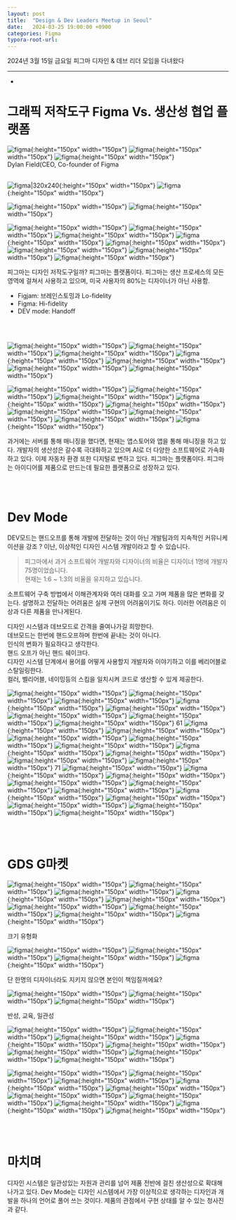```yaml
---
layout: post
title:  "Design & Dev Leaders Meetup in Seoul"
date:   2024-03-25 19:00:00 +0900
categories: Figma
typora-root-url: 
---
```


2024년 3월 15일 금요일
피그마 디자인 & 데브 리더 모임을 다녀왔다


<!-- 연사로는 피그마 CEO Dylan, ㅣ.. 
에게 디지인 저작도구의 피그마의 비젼을 들을 수 있었습니다. -->

---
-

# **그래픽 저작도구 Figma Vs. 생산성 협업 플랫폼**

![figma](/assets/images/figma_240315_18.jpg){:height="150px" width="150px"}
![figma](/assets/images/figma_240315_19.jpg){:height="150px" width="150px"}
![figma](/assets/images/figma_240315_20.jpg){:height="150px" width="150px"}
<br>Dylan Field(CEO, Co-founder of Figma
<br><br>

![figma|320x240](/assets/images/figma_240315_01.jpg){:height="150px" width="150px"}
![figma](/assets/images/figma_240315_03.jpg){:height="150px" width="150px"}
<!-- ![figma](/assets/images/figma_240315_04.jpg){:height="150px" width="150px"} -->
![figma](/assets/images/figma_240315_07.jpg){:height="150px" width="150px"}
![figma](/assets/images/figma_240315_08.jpg){:height="150px" width="150px"}


![figma](/assets/images/figma_240315_21.jpg){:height="150px" width="150px"}
![figma](/assets/images/figma_240315_22.jpg){:height="150px" width="150px"}
![figma](/assets/images/figma_240315_24.jpg){:height="150px" width="150px"}
![figma](/assets/images/figma_240315_26.jpg){:height="150px" width="150px"}
![figma](/assets/images/figma_240315_27.jpg){:height="150px" width="150px"}
![figma](/assets/images/figma_240315_28.jpg){:height="150px" width="150px"}
![figma](/assets/images/figma_240315_29.jpg){:height="150px" width="150px"}
![figma](/assets/images/figma_240315_30.jpg){:height="150px" width="150px"}

피그마는 디자인 저작도구일까? 
피그마는 플랫폼이다. 피그마는 생산 프로세스의 모든 영역에 걸쳐서 사용하고 있으며, 미국 사용자의 80%는 디자이너가 아닌 사용함.
- Figjam: 브레인스토밍과 Lo-fidelity
- Figma: Hi-fidelity
- DEV mode: Handoff

<br><br>

![figma](/assets/images/figma_240315_31.jpg){:height="150px" width="150px"}
![figma](/assets/images/figma_240315_32.jpg){:height="150px" width="150px"}
![figma](/assets/images/figma_240315_33.jpg){:height="150px" width="150px"}
![figma](/assets/images/figma_240315_34.jpg){:height="150px" width="150px"}
![figma](/assets/images/figma_240315_35.jpg){:height="150px" width="150px"}
![figma](/assets/images/figma_240315_36.jpg){:height="150px" width="150px"}
![figma](/assets/images/figma_240315_37.jpg){:height="150px" width="150px"}
<!-- ![figma](/assets/images/figma_240315_38.jpg){:height="150px" width="150px"} -->
![figma](/assets/images/figma_240315_39.jpg){:height="150px" width="150px"}
![figma](/assets/images/figma_240315_41.jpg){:height="150px" width="150px"}
![figma](/assets/images/figma_240315_44.jpg){:height="150px" width="150px"}
![figma](/assets/images/figma_240315_45.jpg){:height="150px" width="150px"}
![figma](/assets/images/figma_240315_46.jpg){:height="150px" width="150px"}
![figma](/assets/images/figma_240315_47.jpg){:height="150px" width="150px"}
![figma](/assets/images/figma_240315_48.jpg){:height="150px" width="150px"}
![figma](/assets/images/figma_240315_49.jpg){:height="150px" width="150px"}
![figma](/assets/images/figma_240315_51.jpg){:height="150px" width="150px"}

과거에는 서버를 통해 매니징을 했다면, 현재는 앱스토어와 앱을 통해 매니징을 하고 있다.
개발자의 생산성은 갈수록 극대화하고 있으며 AI로 더 다양한 소프트웨어로 가속화하고 있다.
이제 자동차 환경 또한 디지털로 변하고 있다.
피그마는 플랫폼이다. 피그마는 아이디어를 제품으로 만드는데 필요한 플랫폼으로 성장하고 있다.

<br><br>

# **Dev Mode**
DEV모드는 핸드오프를 통해 개발에 전달하는 것이 아닌 개발팀과의 지속적인 커뮤니케이션을 강조
? 이난, 이상적인 디자인 시스템 개발이라고 할 수 있습니다.

>피그마에서 과거 소프트웨어 개발자와 디자이너의 비율은 디자이너 1명에 개발자 75명이었습니다.  
현재는 1:6 ~ 1:3의 비율을 유지하고 있습니다.  


소프트웨어 구축 방법에서 이해관계자와 여러 대화를 오고 가며 제품을 많은 변화를 갖는다.
설명하고 전달하는 어려움은 실제 구현의 어려움이기도 하다. 이러한 어려움은 이상과 다른 제품을 만나게된다.

디자인 시스템과 데브모드로 간격을 줄여나가길 희망한다.  
데브모드는 한번에 핸드오프하며 한번에 끝내는 것이 아니다.  
인식의 변화가 필요하다고 생각한다.  
핸드 오프가 아닌 핸드 쉐이크다.   
디자인 시스템 단계에서 용어를 어떻게 사용할지 개발자와 이야기하고 이를 베리어블로 스탈일링한다.  
컬러, 벨리어블, 네이밍등의 스킴을 일치시켜 코드로 생산할 수 있게 제공한다.  





<!-- ![figma](/assets/images/figma_240315_11.jpg){:height="150px" width="150px"} -->

<!-- Scott
![figma](/assets/images/figma_240315_12.jpg){:height="150px" width="150px"}
![figma](/assets/images/figma_240315_13.jpg){:height="150px" width="150px"}
![figma](/assets/images/figma_240315_14.jpg){:height="150px" width="150px"}
![figma](/assets/images/figma_240315_15.jpg){:height="150px" width="150px"}
![figma](/assets/images/figma_240315_16.jpg){:height="150px" width="150px"}
![figma](/assets/images/figma_240315_17.jpg){:height="150px" width="150px"} -->

![figma](/assets/images/figma_240315_52.jpg){:height="150px" width="150px"}
![figma](/assets/images/figma_240315_53.jpg){:height="150px" width="150px"}
![figma](/assets/images/figma_240315_55.jpg){:height="150px" width="150px"}
![figma](/assets/images/figma_240315_56.jpg){:height="150px" width="150px"}
![figma](/assets/images/figma_240315_57.jpg){:height="150px" width="150px"}
![figma](/assets/images/figma_240315_58.jpg){:height="150px" width="150px"}
![figma](/assets/images/figma_240315_59.jpg){:height="150px" width="150px"}
![figma](/assets/images/figma_240315_60.jpg){:height="150px" width="150px"}
61
![figma](/assets/images/figma_240315_61.jpg){:height="150px" width="150px"}
![figma](/assets/images/figma_240315_62.jpg){:height="150px" width="150px"}
![figma](/assets/images/figma_240315_64.jpg){:height="150px" width="150px"}
![figma](/assets/images/figma_240315_65.jpg){:height="150px" width="150px"}
![figma](/assets/images/figma_240315_66.jpg){:height="150px" width="150px"}
![figma](/assets/images/figma_240315_67.jpg){:height="150px" width="150px"}
![figma](/assets/images/figma_240315_68.jpg){:height="150px" width="150px"}
![figma](/assets/images/figma_240315_69.jpg){:height="150px" width="150px"}
![figma](/assets/images/figma_240315_70.jpg){:height="150px" width="150px"}
71
![figma](/assets/images/figma_240315_71.jpg){:height="150px" width="150px"}
![figma](/assets/images/figma_240315_72.jpg){:height="150px" width="150px"}
![figma](/assets/images/figma_240315_73.jpg){:height="150px" width="150px"}
![figma](/assets/images/figma_240315_74.jpg){:height="150px" width="150px"}
![figma](/assets/images/figma_240315_75.jpg){:height="150px" width="150px"}
![figma](/assets/images/figma_240315_76.jpg){:height="150px" width="150px"}
![figma](/assets/images/figma_240315_77.jpg){:height="150px" width="150px"}
![figma](/assets/images/figma_240315_78.jpg){:height="150px" width="150px"}
![figma](/assets/images/figma_240315_79.jpg){:height="150px" width="150px"}
![figma](/assets/images/figma_240315_80.jpg){:height="150px" width="150px"}
![figma](/assets/images/figma_240315_81.jpg){:height="150px" width="150px"}

<br><br>

# **GDS G마켓**
![figma](/assets/images/figma_240315_84.jpg){:height="150px" width="150px"}
![figma](/assets/images/figma_240315_85.jpg){:height="150px" width="150px"}
![figma](/assets/images/figma_240315_86.jpg){:height="150px" width="150px"}
![figma](/assets/images/figma_240315_88.jpg){:height="150px" width="150px"}
![figma](/assets/images/figma_240315_89.jpg){:height="150px" width="150px"}
![figma](/assets/images/figma_240315_90.jpg){:height="150px" width="150px"}
![figma](/assets/images/figma_240315_91.jpg){:height="150px" width="150px"}
![figma](/assets/images/figma_240315_92.jpg){:height="150px" width="150px"}
![figma](/assets/images/figma_240315_93.jpg){:height="150px" width="150px"}
<figcaption>크기 유형화</figcaption>

![figma](/assets/images/figma_240315_95.jpg){:height="150px" width="150px"}
![figma](/assets/images/figma_240315_97.jpg){:height="150px" width="150px"}
![figma](/assets/images/figma_240315_98.jpg){:height="150px" width="150px"}
![figma](/assets/images/figma_240315_99.jpg){:height="150px" width="150px"}
<figcaption>단 한명의 디자이너라도 지키지 않으면 본인이 책임질꺼에요?</figcaption>

![figma](/assets/images/figma_240315_100.jpg){:height="150px" width="150px"}
![figma](/assets/images/figma_240315_101.jpg){:height="150px" width="150px"}
![figma](/assets/images/figma_240315_103.jpg){:height="150px" width="150px"}
<figcaption>반성, 교육, 일관성</figcaption>

![figma](/assets/images/figma_240315_104.jpg){:height="150px" width="150px"}
![figma](/assets/images/figma_240315_107.jpg){:height="150px" width="150px"}
![figma](/assets/images/figma_240315_109.jpg){:height="150px" width="150px"}
![figma](/assets/images/figma_240315_111.jpg){:height="150px" width="150px"}
![figma](/assets/images/figma_240315_112.jpg){:height="150px" width="150px"}
![figma](/assets/images/figma_240315_113.jpg){:height="150px" width="150px"}
![figma](/assets/images/figma_240315_114.jpg){:height="150px" width="150px"}
![figma](/assets/images/figma_240315_115.jpg){:height="150px" width="150px"}
<!-- ![figma](/assets/images/figma_240315_116.jpg){:height="150px" width="150px"} -->
![figma](/assets/images/figma_240315_117.jpg){:height="150px" width="150px"}
![figma](/assets/images/figma_240315_118.jpg){:height="150px" width="150px"}
![figma](/assets/images/figma_240315_119.jpg){:height="150px" width="150px"}
![figma](/assets/images/figma_240315_122.jpg){:height="150px" width="150px"}
![figma](/assets/images/figma_240315_123.jpg){:height="150px" width="150px"}
![figma](/assets/images/figma_240315_124.jpg){:height="150px" width="150px"}
![figma](/assets/images/figma_240315_125.jpg){:height="150px" width="150px"}
![figma](/assets/images/figma_240315_126.jpg){:height="150px" width="150px"}
![figma](/assets/images/figma_240315_128.jpg){:height="150px" width="150px"}
![figma](/assets/images/figma_240315_130.jpg){:height="150px" width="150px"}


<br><br>

# **마치며**
디자인 시스템은 일관성있는 자원과 관리를 넘어 제품 전반에 걸친 생산성으로 확대해 나가고 있다.
Dev Mode는 디자인 시스템에서 가장 이상적으로 생각하는 디자인과 개발을 하나의 언어로 풀어 쓰는 것이다.
제품의 관점에서 구현 상태를 알 수 있는 청사진과 같다.

<br><br><br><br>